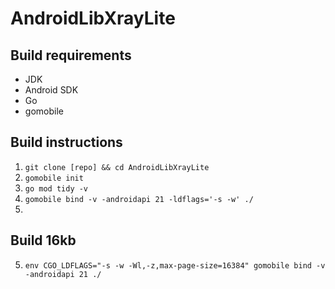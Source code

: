 # AndroidLibXrayLite

## Build requirements
* JDK
* Android SDK
* Go
* gomobile

## Build instructions
1. `git clone [repo] && cd AndroidLibXrayLite`
2. `gomobile init`
3. `go mod tidy -v`
4. `gomobile bind -v -androidapi 21 -ldflags='-s -w' ./`
5. 
## Build 16kb
5. `env CGO_LDFLAGS="-s -w -Wl,-z,max-page-size=16384" gomobile bind -v -androidapi 21 ./`
